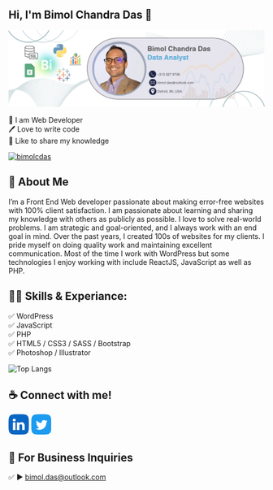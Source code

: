 ## Hi, I'm Bimol Chandra Das 👋
[<img src='https://github.com/bimolcdas/bimolcdas/blob/main/GitHub%20Cover.png?raw=true' alt='Bimol Chandra Das'>](https://github.com/bimolcdas/)
<p>
👑 I am Web Developer <br> 
🖊️ Love to write code <br> 
🎤 Like to share my knowledge </p> 


<p align="left"> <a href="https://twitter.com/bimolcdas" target="blank"><img src="https://img.shields.io/twitter/follow/shovoalways?logo=twitter&style=for-the-badge" alt="bimolcdas" /></a> </p>

## 🚀 About Me
I’m a Front End Web developer passionate about making error-free websites with 100% client satisfaction. I am passionate about learning and sharing my knowledge with others as publicly as possible. I love to solve real-world problems. I am strategic and goal-oriented, and I always work with an end goal in mind. Over the past years, I created 100s of websites for my clients. I pride myself on doing quality work and maintaining excellent communication. Most of the time I work with WordPress but some technologies I enjoy working with include ReactJS, JavaScript as well as PHP. 

## 👨‍💻 Skills & Experiance: 
✅ WordPress <br> 
✅ JavaScript <br>
✅ PHP <br>
✅ HTML5 / CSS3 / SASS / Bootstrap <br>
✅ Photoshop / Illustrator <br>

![Top Langs](https://github-readme-stats.vercel.app/api/top-langs/?username=bimolcdas&layout=compact)


## ☕ Connect with me!
[<img src='https://github.com/bimolcdas/bimolcdas/blob/main/linkedin.png?raw=true' alt='linkedin' height='40'>](https://www.linkedin.com/in/bimolcdas/) [<img src='https://github.com/bimolcdas/bimolcdas/blob/main/twitter.png?raw=true' alt='twitter' height='40'>](https://twitter.com/bimolcdas) 

## 📧 For Business Inquiries 
✅  ► bimol.das@outlook.com
